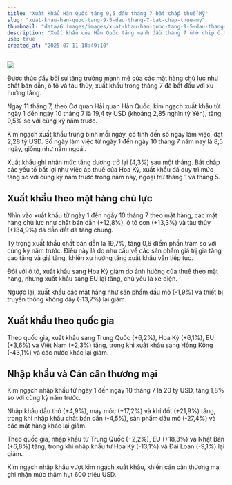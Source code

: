 ```yaml
---
title: "Xuất khẩu Hàn Quốc tăng 9,5 đầu tháng 7 bất chấp thuế Mỹ"
slug: "xuat-khau-han-quoc-tang-9-5-dau-thang-7-bat-chap-thue-my"
thumbnail: "data/6.images/images/xuat-khau-han-quoc-tang-9-5-dau-thang-7-bat-chap-thue-my.webp"
description: "Xuất khẩu của Hàn Quốc tăng mạnh đầu tháng 7 nhờ chip ô tô tàu biển bất chấp thuế Mỹ Nhập khẩu cũng tăng khiến cán cân thương mại thâm hụt"
use: true
created_at: "2025-07-11 18:49:10"
---
```


![](/images/20250711-00000033-cnippou-000-10-view.webp)

Được thúc đẩy bởi sự tăng trưởng mạnh mẽ của các mặt hàng chủ lực như chất bán dẫn, ô tô và tàu thủy, xuất khẩu trong tháng 7 đã bắt đầu với xu hướng tăng.

Ngày 11 tháng 7, theo Cơ quan Hải quan Hàn Quốc, kim ngạch xuất khẩu từ ngày 1 đến ngày 10 tháng 7 là 19,4 tỷ USD (khoảng 2,85 nghìn tỷ Yên), tăng 9,5% so với cùng kỳ năm trước.

Kim ngạch xuất khẩu trung bình mỗi ngày, có tính đến số ngày làm việc, đạt 2,28 tỷ USD. Số ngày làm việc từ ngày 1 đến ngày 10 tháng 7 năm nay là 8,5 ngày, giống như năm ngoái.

Xuất khẩu ghi nhận mức tăng dương trở lại (4,3%) sau một tháng. Bất chấp các yếu tố bất lợi như việc áp thuế của Hoa Kỳ, xuất khẩu đã duy trì mức tăng so với cùng kỳ năm trước trong năm nay, ngoại trừ tháng 1 và tháng 5.

## Xuất khẩu theo mặt hàng chủ lực

Nhìn vào xuất khẩu từ ngày 1 đến ngày 10 tháng 7 theo mặt hàng, các mặt hàng chủ lực như chất bán dẫn (+12,8%), ô tô con (+13,3%) và tàu thủy (+134,9%) đã dẫn dắt đà tăng chung.

Tỷ trọng xuất khẩu chất bán dẫn là 19,7%, tăng 0,6 điểm phần trăm so với cùng kỳ năm trước. Điều này là do nhu cầu về các sản phẩm giá trị gia tăng cao tăng và giá tăng, khiến xu hướng tăng xuất khẩu vẫn tiếp tục.

Đối với ô tô, xuất khẩu sang Hoa Kỳ giảm do ảnh hưởng của thuế theo mặt hàng, nhưng xuất khẩu sang EU lại tăng, chủ yếu là xe điện.

Ngược lại, xuất khẩu các mặt hàng như sản phẩm dầu mỏ (-1,9%) và thiết bị truyền thông không dây (-13,7%) lại giảm.

## Xuất khẩu theo quốc gia

Theo quốc gia, xuất khẩu sang Trung Quốc (+6,2%), Hoa Kỳ (+6,1%), EU (+3,6%) và Việt Nam (+2,3%) tăng, trong khi xuất khẩu sang Hồng Kông (-43,1%) và các nước khác lại giảm.

## Nhập khẩu và Cán cân thương mại

Kim ngạch nhập khẩu từ ngày 1 đến ngày 10 tháng 7 là 20 tỷ USD, tăng 1,8% so với cùng kỳ năm trước.

Nhập khẩu dầu thô (+4,9%), máy móc (+17,2%) và khí đốt (+21,9%) tăng, trong khi nhập khẩu chất bán dẫn (-4,5%), sản phẩm dầu mỏ (-27,4%) và các mặt hàng khác lại giảm.

Theo quốc gia, nhập khẩu từ Trung Quốc (+2,2%), EU (+18,3%) và Nhật Bản (+6,8%) tăng, trong khi nhập khẩu từ Hoa Kỳ (-13,1%) và Đài Loan (-9,1%) lại giảm.

Kim ngạch nhập khẩu vượt kim ngạch xuất khẩu, khiến cán cân thương mại ghi nhận mức thâm hụt 600 triệu USD.